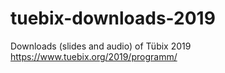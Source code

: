 # tuebix-downloads-2019
Downloads (slides and audio) of Tübix 2019 https://www.tuebix.org/2019/programm/
